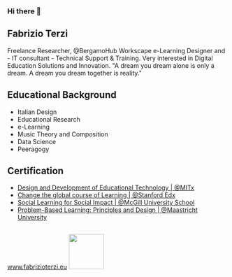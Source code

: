 ### Hi there 👋

## Fabrizio Terzi

Freelance Researcher, @BergamoHub Workscape e-Learning Designer and - IT consultant - Technical Support & Training. Very interested in Digital Education Solutions and Innovation. "A dream you dream alone is only a dream. A dream you dream together is reality." 


## Educational Background
* Italian Design
* Educational Research
* e-Learning
* Music Theory and Composition
* Data Science
* Peeragogy

## Certification
* [Design and Development of Educational Technology | @MITx](https://courses.edx.org/certificates/7e61aad7c34c4ace834e8d8fec150fd3)
* [Change the global course of Learning | @Stanford Edx ](https://verify.class.stanford.edu/SOA/6933f9f6f1ce42b18cfc6408ab832c38) 
* [Social Learning for Social Impact | @McGill University School](https://courses.edx.org/certificates/5f4b2ed6693943369fdbffc1f76f6073) 
* [Problem-Based Learning: Principles and Design | @Maastricht University](https://novoed.com/problem-based-learning/statement_template?user_id=730267)



## 
www.fabrizioterzi.eu 
<img src="https://lh3.googleusercontent.com/proxy/df4Yn8h6rPvgUnczrUeaIADkVixKdw_XrDs0yv5vQ9feIJ2a_-ZGSqI1nNTFiWVuJu3FZvhbQTWRI1vqT5jh5Mibjpf3PqY" width="80">


<!--
**FTG-003/FTG-003** is a ✨ _special_ ✨ repository because its `README.md` (this file) appears on your GitHub profile.



-->
